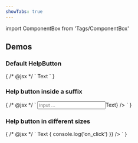 ```yaml
---
showTabs: true
---
```


import ComponentBox from 'Tags/ComponentBox'

## Demos

### Default HelpButton

<ComponentBox data-visual-test="help-button-default">
	{
	/* @jsx */ `
<HelpButton>
	Text
</HelpButton>
	`
	}
</ComponentBox>

### Help button inside a suffix

<ComponentBox data-visual-test="help-button-suffix">
	{
	/* @jsx */ `
<Input
	size={10}
	placeholder="Input ..."
	suffix={<HelpButton title="Custom title">Text</HelpButton>}
/>
	`
	}
</ComponentBox>

### Help button in different sizes

<ComponentBox data-visual-test="help-button-sizes">
	{
	/* @jsx */ `
<HelpButton title="Custom title">Text</HelpButton>
<HelpButton
	size="small"
	left
	on_click={() => {
    	console.log('on_click')
	}}
/>
	`
	}
</ComponentBox>
